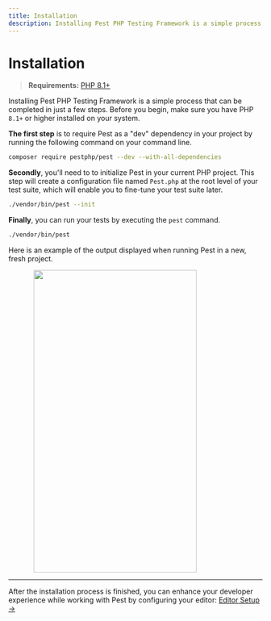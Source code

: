 ```yaml
---
title: Installation
description: Installing Pest PHP Testing Framework is a simple process that can be completed in just a few steps.
---
```


# Installation

> **Requirements:** [PHP 8.1+](https://php.net/releases/)

Installing Pest PHP Testing Framework is a simple process that can be completed in just a few steps. Before you begin, make sure you have PHP `8.1+` or higher installed on your system.

**The first step** is to require Pest as a "dev" dependency in your project by running the following command on your command line.

```bash
composer require pestphp/pest --dev --with-all-dependencies
```

**Secondly**, you'll need to to initialize Pest in your current PHP project. This step will create a configuration file named `Pest.php` at the root level of your test suite, which will enable you to fine-tune your test suite later.

```bash
./vendor/bin/pest --init
```

**Finally**, you can run your tests by executing the `pest` command.

```bash
./vendor/bin/pest
```

Here is an example of the output displayed when running Pest in a new, fresh project.

<div >
    <img src="/assets/img/pestinstall.webp" style="display: block; margin-left: auto; margin-right: auto;" width="80%" height="600" />
</div>

---

After the installation process is finished, you can enhance your developer experience while working with Pest by configuring your editor: [Editor Setup →](/docs/editor-setup)
